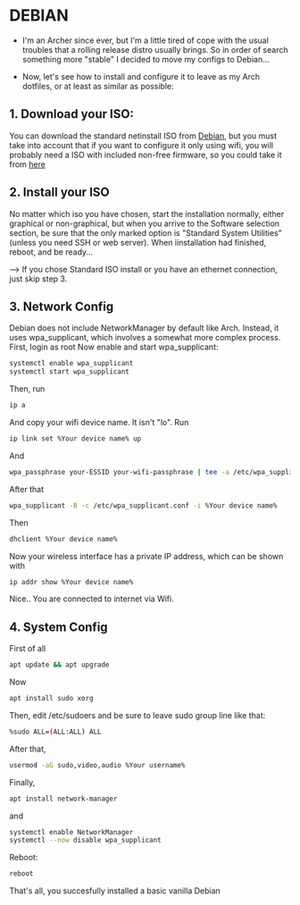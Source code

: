 # DEBIAN
- I'm an Archer since ever, but I'm a little tired of cope with the usual troubles that a rolling release distro usually brings. So in order of search something more "stable" I decided to move my configs to Debian...

- Now, let's see how to install and configure it to leave as my Arch dotfiles, or at least as similar as possible:

## 1. Download your ISO:
You can download the standard netinstall ISO from [Debian](https://www.debian.org/download), but you must take into account that if you want to configure it only using wifi, you will probably need a ISO with included non-free firmware, so you could take it from [here](https://cdimage.debian.org/cdimage/unofficial/non-free/cd-including-firmware/)
   
## 2. Install your ISO
No matter which iso you have chosen, start the installation normally, either graphical or non-graphical, but when you arrive to the Software selection section, be sure that the only marked option is "Standard System Utilities" (unless you need SSH or web server).
When iinstallation had finished, reboot, and be ready...
  
--> If you chose Standard ISO install or you have an ethernet connection, just skip step 3.
## 3. Network Config
Debian does not include NetworkManager by default like Arch. Instead, it uses
wpa_supplicant, which involves a somewhat more complex process.
First, login as root
Now enable and start wpa_supplicant:
```bash
systemctl enable wpa_supplicant
systemctl start wpa_supplicant
```
Then, run
```bash
ip a
```
And copy your wifi device name. It isn't "lo".
Run
```bash
ip link set %Your device name% up
```
And
```bash
wpa_passphrase your-ESSID your-wifi-passphrase | tee -a /etc/wpa_supplicant/wpa_supplicant.conf
```
After that
```bash
wpa_supplicant -B -c /etc/wpa_supplicant.conf -i %Your device name%
```
Then
```bash
dhclient %Your device name%
```
Now your wireless interface has a private IP address, which can be shown with
```bash
ip addr show %Your device name%
```
Nice.. You are connected to internet via Wifi.

## 4. System Config
First of all
```bash
apt update && apt upgrade
```
Now
```bash
apt install sudo xorg
```
Then, edit /etc/sudoers and be sure to leave sudo group line like that:
```bash
%sudo ALL=(ALL:ALL) ALL
```
After that,
```bash
usermod -aG sudo,video,audio %Your username%
```
Finally,
```bash
apt install network-manager
```
and
```bash
systemctl enable NetworkManager
systemctl --now disable wpa_supplicant
```
Reboot:
```bash
reboot
```
That's all, you succesfully installed a basic vanilla Debian
